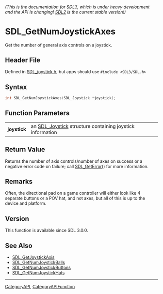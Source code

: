 ###### (This is the documentation for SDL3, which is under heavy development and the API is changing! [SDL2](https://wiki.libsdl.org/SDL2/) is the current stable version!)
# SDL_GetNumJoystickAxes

Get the number of general axis controls on a joystick.

## Header File

Defined in [SDL_joystick.h](https://github.com/libsdl-org/SDL/blob/main/include/SDL3/SDL_joystick.h), but apps should use `#include <SDL3/SDL.h>`

## Syntax

```c
int SDL_GetNumJoystickAxes(SDL_Joystick *joystick);

```

## Function Parameters

|                  |                                                                           |
| ---------------- | ------------------------------------------------------------------------- |
| **joystick**     | an [SDL_Joystick](SDL_Joystick) structure containing joystick information |

## Return Value

Returns the number of axis controls/number of axes on success or a negative
error code on failure; call [SDL_GetError](SDL_GetError)() for more
information.

## Remarks

Often, the directional pad on a game controller will either look like 4
separate buttons or a POV hat, and not axes, but all of this is up to the
device and platform.

## Version

This function is available since SDL 3.0.0.

## See Also

* [SDL_GetJoystickAxis](SDL_GetJoystickAxis)
* [SDL_GetNumJoystickBalls](SDL_GetNumJoystickBalls)
* [SDL_GetNumJoystickButtons](SDL_GetNumJoystickButtons)
* [SDL_GetNumJoystickHats](SDL_GetNumJoystickHats)

----
[CategoryAPI](CategoryAPI), [CategoryAPIFunction](CategoryAPIFunction)

